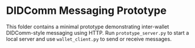 # DIDComm Messaging Prototype

This folder contains a minimal prototype demonstrating inter-wallet DIDComm-style messaging using HTTP. Run `prototype_server.py` to start a local server and use `wallet_client.py` to send or receive messages.
